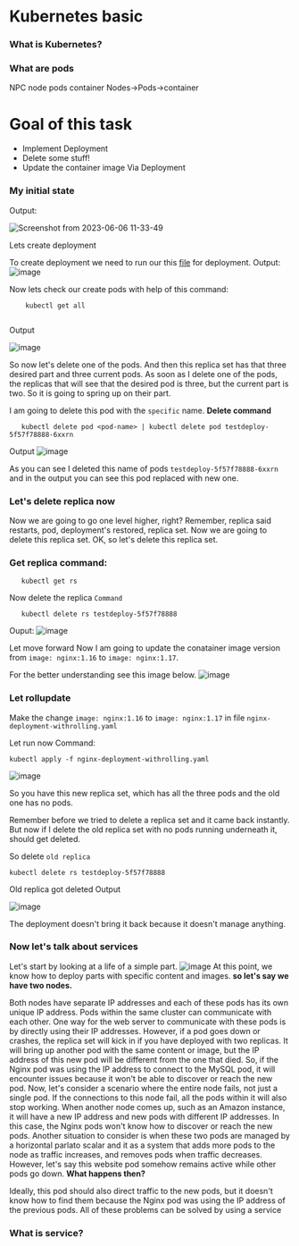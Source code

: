 # Kubernetes basic


### What is Kubernetes?
### What are pods

NPC node pods container
Nodes->Pods->container

# Goal of this task
- Implement Deployment
- Delete some stuff!
- Update the container image Via Deployment

### My initial state
Output:

![Screenshot from 2023-06-06 11-33-49](https://github.com/aadilraza339/k8s-aws-eks-fargate-and-devops/assets/47937273/93b888d5-6948-4aa8-8c20-844f50a491b7)

Lets create deployment

To create deployment we need to run our this [file](https://github.com/aadilraza339/k8s-aws-eks-fargate-and-devops/blob/main/nginx-deployment-withrolling.yaml) for deployment.
Output:
![image](https://github.com/aadilraza339/k8s-aws-eks-fargate-and-devops/assets/47937273/ed4a7f0a-c026-4391-bfa7-2a2fdd8ac295)

Now lets check our create pods with help of this command:

```
    kubectl get all


```
Output

![image](https://github.com/aadilraza339/k8s-aws-eks-fargate-and-devops/assets/47937273/2d642d74-ec6e-435a-bdda-0d214f212493)

So now let's delete one of the pods. And then this replica set has that three desired part and three current pods.
As soon as I delete one of the pods, the replicas that will see that the desired pod is three, but the current part is two.
So it is going to spring up on their part.

I am going to delete this pod with the `specific` name.
**Delete command**

```
   kubectl delete pod <pod-name> | kubectl delete pod testdeploy-5f57f78888-6xxrn
```
Output
![image](https://github.com/aadilraza339/k8s-aws-eks-fargate-and-devops/assets/47937273/f122f40d-f661-4af6-9d2c-bca3667e2580)


As you can see I deleted this name of pods `testdeploy-5f57f78888-6xxrn` and in the output you can see this pod replaced with new one.

### Let's delete replica now

Now we are going to go one level higher, right? Remember, replica said restarts, pod, deployment's restored, replica set.
Now we are going to delete this replica set. OK, so let's delete this replica set.

### Get replica command:
```
   kubectl get rs
```
Now delete the replica
`Command`

```
   kubectl delete rs testdeploy-5f57f78888
```

Ouput:
![image](https://github.com/aadilraza339/k8s-aws-eks-fargate-and-devops/assets/47937273/e90e7896-3ae0-4c18-a14d-7eb49af6c17f)

Let move forward
Now I am going to update the conatainer image version from `image: nginx:1.16` to `image: nginx:1.17`.

For the better understanding see this image below.
![image](https://github.com/aadilraza339/k8s-aws-eks-fargate-and-devops/assets/47937273/c5c0a6fe-1106-47dc-8dfe-e380fd46be8e)

### Let rollupdate
Make the change `image: nginx:1.16` to `image: nginx:1.17` in file `nginx-deployment-withrolling.yaml`

Let run now
Command:

```
kubectl apply -f nginx-deployment-withrolling.yaml
```

![image](https://github.com/aadilraza339/k8s-aws-eks-fargate-and-devops/assets/47937273/370b6a98-f7bf-4ff4-aa5a-ed52a77c9eb2)

So you have this new replica set, which has all the three pods and the old one has no pods.

Remember before we tried to delete a replica set and it came back instantly. But now if I delete the old replica set with no pods running underneath it, should get deleted.

So delete `old replica`
```
kubectl delete rs testdeploy-5f57f78888
```
Old replica got deleted
Output

![image](https://github.com/aadilraza339/k8s-aws-eks-fargate-and-devops/assets/47937273/c5e351e4-1072-45c2-80ff-7b1aa2125db7)

The deployment doesn't bring it back because it doesn't manage anything.


### Now let's talk about services
Let's start by looking at a life of a simple part.
![image](https://github.com/aadilraza339/k8s-aws-eks-fargate-and-devops/assets/47937273/a0f7d82a-70be-4847-a9a3-bdeb51d38332)
At this point, we know how to deploy parts with specific content and images.
**so let's say we have two nodes.**

Both nodes have separate IP addresses and each of these pods has its own unique IP address.
Pods within the same cluster can communicate with each other.
One way for the web server to communicate with these pods is by directly using their IP addresses.
However,  if a pod goes down or crashes, the replica set will kick in if you have deployed with two replicas.
It will bring up another pod with the same content or image, but the IP address of this new pod will be different from the one that died.
So, if the Nginx pod was using the IP address to connect to the MySQL pod, it will encounter issues because it won't be able to discover or reach the new pod.
Now, let's consider a scenario where the entire node fails, not just a single pod.
If the connections to this node fail, all the pods within it will also stop working.
When another node comes up, such as an Amazon instance, it will have a new IP address and new pods with different IP addresses.
In this case, the Nginx pods won't know how to discover or reach the new pods.
Another situation to consider is when these two pods are managed by a horizontal parlato scalar
and it as a system that adds more pods to the node as traffic increases, and removes pods when traffic decreases.
However, let's say this website pod somehow remains active while other pods go down.
**What happens then?**

Ideally, this pod should also direct traffic to the new pods, but it doesn't know how to find them because the Nginx pod was using the IP address of the previous pods.
All of these problems can be solved by using a service
### What is service?




































